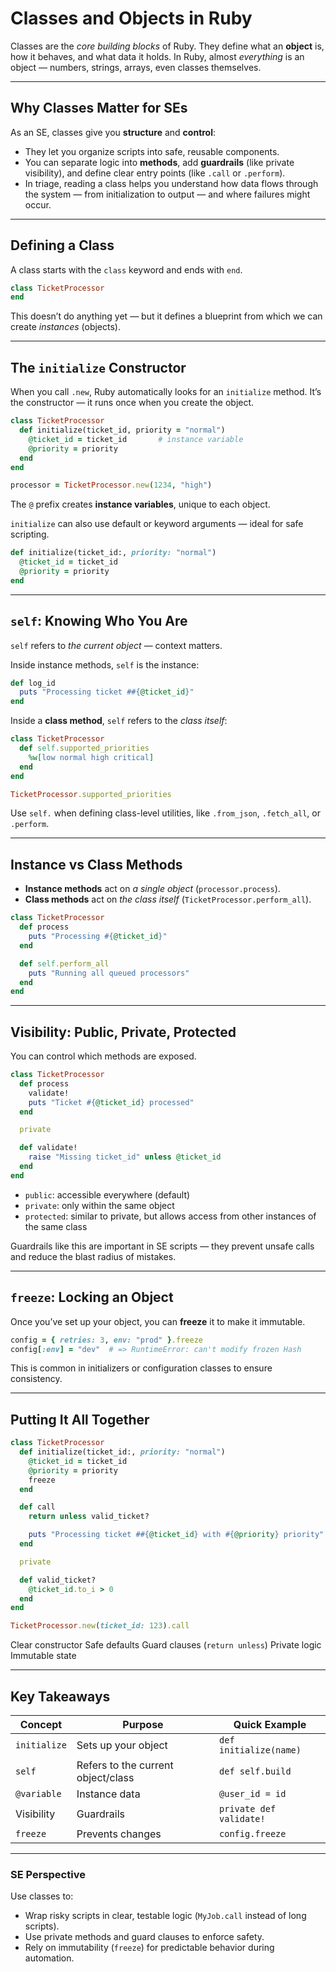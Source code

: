# Classes and Objects in Ruby

Classes are the *core building blocks* of Ruby.
They define what an **object** is, how it behaves, and what data it holds.
In Ruby, almost *everything* is an object — numbers, strings, arrays, even classes themselves.

---

## Why Classes Matter for SEs

As an SE, classes give you **structure** and **control**:

* They let you organize scripts into safe, reusable components.
* You can separate logic into **methods**, add **guardrails** (like private visibility), and define clear entry points (like `.call` or `.perform`).
* In triage, reading a class helps you understand how data flows through the system — from initialization to output — and where failures might occur.

---

## Defining a Class

A class starts with the `class` keyword and ends with `end`.

```ruby
class TicketProcessor
end
```

This doesn’t do anything yet — but it defines a blueprint from which we can create *instances* (objects).

---

## The `initialize` Constructor

When you call `.new`, Ruby automatically looks for an `initialize` method.
It’s the constructor — it runs once when you create the object.

```ruby
class TicketProcessor
  def initialize(ticket_id, priority = "normal")
    @ticket_id = ticket_id       # instance variable
    @priority = priority
  end
end

processor = TicketProcessor.new(1234, "high")
```

The `@` prefix creates **instance variables**, unique to each object.

`initialize` can also use default or keyword arguments — ideal for safe scripting.

```ruby
def initialize(ticket_id:, priority: "normal")
  @ticket_id = ticket_id
  @priority = priority
end
```

---

## `self`: Knowing Who You Are

`self` refers to *the current object* — context matters.

Inside instance methods, `self` is the instance:

```ruby
def log_id
  puts "Processing ticket ##{@ticket_id}"
end
```

Inside a **class method**, `self` refers to the *class itself*:

```ruby
class TicketProcessor
  def self.supported_priorities
    %w[low normal high critical]
  end
end

TicketProcessor.supported_priorities
```

Use `self.` when defining class-level utilities, like `.from_json`, `.fetch_all`, or `.perform`.

---

## Instance vs Class Methods

* **Instance methods** act on *a single object* (`processor.process`).
* **Class methods** act on *the class itself* (`TicketProcessor.perform_all`).

```ruby
class TicketProcessor
  def process
    puts "Processing #{@ticket_id}"
  end

  def self.perform_all
    puts "Running all queued processors"
  end
end
```

---

## Visibility: Public, Private, Protected

You can control which methods are exposed.

```ruby
class TicketProcessor
  def process
    validate!
    puts "Ticket #{@ticket_id} processed"
  end

  private

  def validate!
    raise "Missing ticket_id" unless @ticket_id
  end
end
```

* `public`: accessible everywhere (default)
* `private`: only within the same object
* `protected`: similar to private, but allows access from other instances of the same class

Guardrails like this are important in SE scripts — they prevent unsafe calls and reduce the blast radius of mistakes.

---

## `freeze`: Locking an Object

Once you’ve set up your object, you can **freeze** it to make it immutable.

```ruby
config = { retries: 3, env: "prod" }.freeze
config[:env] = "dev"  # => RuntimeError: can't modify frozen Hash
```

This is common in initializers or configuration classes to ensure consistency.

---

## Putting It All Together

```ruby
class TicketProcessor
  def initialize(ticket_id:, priority: "normal")
    @ticket_id = ticket_id
    @priority = priority
    freeze
  end

  def call
    return unless valid_ticket?

    puts "Processing ticket ##{@ticket_id} with #{@priority} priority"
  end

  private

  def valid_ticket?
    @ticket_id.to_i > 0
  end
end

TicketProcessor.new(ticket_id: 123).call
```

Clear constructor
Safe defaults
Guard clauses (`return unless`)
Private logic
Immutable state

---

## Key Takeaways

| Concept      | Purpose                            | Quick Example           |
| ------------ | ---------------------------------- | ----------------------- |
| `initialize` | Sets up your object                | `def initialize(name)`  |
| `self`       | Refers to the current object/class | `def self.build`        |
| `@variable`  | Instance data                      | `@user_id = id`         |
| Visibility   | Guardrails                         | `private def validate!` |
| `freeze`     | Prevents changes                   | `config.freeze`         |

---

### SE Perspective

Use classes to:

* Wrap risky scripts in clear, testable logic (`MyJob.call` instead of long scripts).
* Use private methods and guard clauses to enforce safety.
* Rely on immutability (`freeze`) for predictable behavior during automation.
